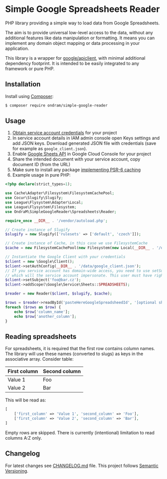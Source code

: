 # Simple Google Spreadsheets Reader

PHP library providing a simple way to load data from Google Spreadsheets.

The aim is to provide universal low-level access to the data, without any additional features like data manipulation
or formatting. It means you can implement any domain object mapping or data processing in your application.

This library is a wrapper for [google/apiclient](https://github.com/googleapis/google-api-php-client),
with minimal additional dependency footprint. It is intended to be easily integrated to any framework or pure PHP.

## Installation

Install using [Composer](https://getcomposer.org/):

```sh
$ composer require ondram/simple-google-reader
```

## Usage

1. [Obtain service account credentials](https://github.com/googleapis/google-api-php-client#authentication-with-service-accounts) for your project
1. In service account details in IAM admin console open Keys settings and add JSON keys. Download generated JSON file with credentials (save for example as `google_client.json`).
1. Enable [Google Sheets API](https://console.cloud.google.com/apis/library/sheets.googleapis.com) in Google Cloud Console for your project
1. Share the intended document with your service account, copy document ID (from the URL)
1. Make sure to install any package [implementing PSR-6 caching](https://packagist.org/providers/psr/simple-cache-implementation)
1. Example usage in pure PHP:
```php
<?php declare(strict_types=1);

use Cache\Adapter\Filesystem\FilesystemCachePool;
use Cocur\Slugify\Slugify;
use League\Flysystem\Adapter\Local;
use League\Flysystem\Filesystem;
use OndraM\SimpleGoogleReader\Spreadsheets\Reader;

require_once __DIR__ . '/vendor/autoload.php';

// Create instance of Slugify
$slugify = new Slugify(['rulesets' => ['default', 'czech']]);

// Create instance of Cache, in this case we use FilesystemCache
$cache = new FilesystemCachePool(new Filesystem(new Local(__DIR__ . '/data')));

// Instantiate the Google Client with your credentials
$client = new \Google\Client();
$client->setAuthConfig(__DIR__ . '/data/google_client.json');
// If you service account has domain-wide access, you need to use setSubject to set the name of the user
// which will the service account impersonate. This user must have right to access the spreadsheet.
$client->setSubject('foo@bar.cz');
$client->addScope(\Google\Service\Sheets::SPREADSHEETS);

$reader = new Reader($client, $slugify, $cache);

$rows = $reader->readById('pasteHereGoogleSpreadsheedId', '[optional sheet name]'/*, optional cache TTL*/);
foreach ($rows as $row) {
    echo $row['column_name'];
    echo $row['another_column'];
}
```

## Reading spreadsheets

For spreadsheets, it is required that the first row contains column names. The library will use these names (converted to slugs)
as keys in the associative array. Consider table:

| First column | Second column |
|--------------|---------------|
| Value 1      | Foo           |
| Value 2      | Bar           |

This will be read as:

```php
[
    ['first_column' => 'Value 1', 'second_column' => 'Foo'],
    ['first_column' => 'Value 2', 'second_column' => 'Bar'],
]
```

Empty rows are skipped. There is currently (intentional) limitation to read columns A:Z only.

## Changelog
For latest changes see [CHANGELOG.md](CHANGELOG.md) file. This project follows [Semantic Versioning](https://semver.org/).
